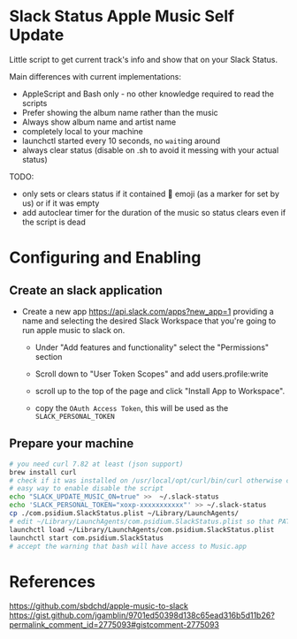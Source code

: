 # Slack Status Apple Music Self Update

Little script to get current track's info and show that on your Slack Status.

Main differences with current implementations:
* AppleScript and Bash only - no other knowledge required to read the scripts
* Prefer showing the album name rather than the music
* Always show album name and artist name
* completely local to your machine
* launchctl started every 10 seconds, no `wait`ing around
* always clear status (disable on .sh to avoid it messing with your actual status)

TODO:
* only sets or clears status if it contained :minidisc: emoji (as a marker for set by us) or if it was empty
* add autoclear timer for the duration of the music so status clears even if the script is dead

# Configuring and Enabling

## Create an slack application

* Create a new app https://api.slack.com/apps?new_app=1 providing a name and selecting the desired Slack Workspace that you're going to run apple music to slack on.

    * Under "Add features and functionality" select the "Permissions" section

    * Scroll down to "User Token Scopes" and add users.profile:write

    * scroll up to the top of the page and click "Install App to Workspace".

    * copy the `OAuth Access Token`, this will be used as the `SLACK_PERSONAL_TOKEN`

## Prepare your machine

```bash
# you need curl 7.82 at least (json support)
brew install curl
# check if it was installed on /usr/local/opt/curl/bin/curl otherwise change the curl call on the script
# easy way to enable disable the script
echo "SLACK_UPDATE_MUSIC_ON=true" >>  ~/.slack-status
echo 'SLACK_PERSONAL_TOKEN="xoxp-xxxxxxxxxxx"' >> ~/.slack-status 
cp ./com.psidium.SlackStatus.plist ~/Library/LaunchAgents/
# edit ~/Library/LaunchAgents/com.psidium.SlackStatus.plist so that PATH/TO/slack_status.sh point to the correct place (yeah I'm lazy not gonna write the script to replace it for you) 
launchctl load ~/Library/LaunchAgents/com.psidium.SlackStatus.plist
launchctl start com.psidium.SlackStatus
# accept the warning that bash will have access to Music.app
```


# References

https://github.com/sbdchd/apple-music-to-slack
https://gist.github.com/jgamblin/9701ed50398d138c65ead316b5d11b26?permalink_comment_id=2775093#gistcomment-2775093